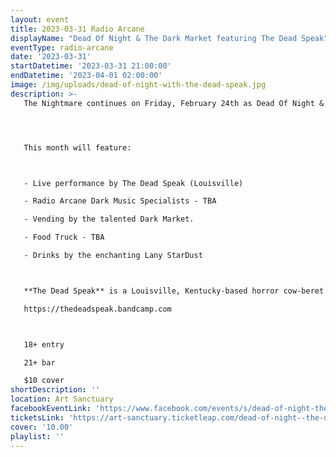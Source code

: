 ```yaml
---
layout: event
title: 2023-03-31 Radio Arcane
displayName: "Dead Of Night & The Dark Market featuring The Dead Speak"
eventType: radio-arcane
date: '2023-03-31'
startDatetime: '2023-03-31 21:00:00'
endDatetime: '2023-04-01 02:00:00'
image: /img/uploads/dead-of-night-with-the-dead-speak.jpg
description: >-
   The Nightmare continues on Friday, February 24th as Dead Of Night & The Dark Market keep up the monthly grind of dark eclectic music. Come out and help keep the dancefloor barely alive as we celebrate the glum drudgery of our dreadful existence.




   This month will feature:



   - Live performance by The Dead Speak (Louisville)

   - Radio Arcane Dark Music Specialists - TBA

   - Vending by the talented Dark Market.

   - Food Truck - TBA

   - Drinks by the enchanting Lany StarDust



   **The Dead Speak** is a Louisville, Kentucky-based horror cow-beret duo that invoke goth rockabilly energy. Jaime Muerte (she/her) and Wayne Robinson (he/him) fuse guttural, impassioned vocals with stories centering around themes of suicide, folklore and substance abuse.

   https://thedeadspeak.bandcamp.com



   18+ entry

   21+ bar

   $10 cover
shortDescription: ''
location: Art Sanctuary
facebookEventLink: 'https://www.facebook.com/events/s/dead-of-night-the-dark-market-/5574768402632039'
ticketsLink: 'https://art-sanctuary.ticketleap.com/dead-of-night--the-dark-market-march'
cover: '10.00'
playlist: ''
---
```


